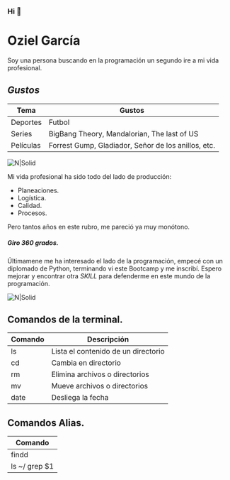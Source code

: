 ### Hi  👋
# Oziel García
Soy una persona buscando en la programación un segundo ire a mi vida profesional.

## _Gustos_
|    Tema   |      Gustos      |
|-----------|------------------|
|  Deportes |Futbol|
|   Series  |BigBang Theory, Mandalorian, The last of US|
| Películas |Forrest Gump, Gladiador, Señor de los anillos, etc.|

![N|Solid](https://www.fayerwayer.com/resizer/76bMDDQPQBzQT2Pq4VmY_fXDK-E=/1440x810/filters:format(jpg):quality(70)/cloudfront-us-east-1.images.arcpublishing.com/metroworldnews/VAK2ISGVAZCHDPK536P2VQEWB4.jpg)

Mi vida profesional ha sido todo del lado de producción:

- Planeaciones.
- Logística.
- Calidad.
- Procesos.

Pero tantos años en este rubro, me pareció ya muy monótono.

##### _Giro 360 grados._

Últimamene me ha interesado el lado de la programación, empecé con un diplomado de Python, terminando vi este Bootcamp y me inscribí. Espero mejorar y encontrar otra _SKILL_ para defenderme en este mundo de la programación.

![N|Solid](https://experienciajoven.com/wp-content/uploads/2023/01/programacion_gamer_001.gif)

## Comandos de la terminal.

|   Comando   |    Descripción   |
|-------------|------------------|
|    ls       | Lista el contenido de un directorio |
|    cd       | Cambia en directorio |
|    rm       | Elimina archivos o directorios |
|    mv       | Mueve archivos o directorios   |
|    date     | Desliega la fecha|

## Comandos Alias.
|   Comando   |
|-------------|
|    findd    | 
|    ls ~/ grep $1 |

